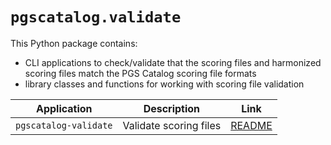 # `pgscatalog.validate`

This Python package contains:

* CLI applications to check/validate that the scoring files and harmonized scoring files match the PGS Catalog scoring file formats
* library classes and functions for working with scoring file validation

| Application           | Description            | Link                                                                               |
|-----------------------|------------------------|------------------------------------------------------------------------------------|
| `pgscatalog-validate` | Validate scoring files | [README](https://pygscatalog.readthedocs.io/en/latest/how-to/guides/validate.html) |
